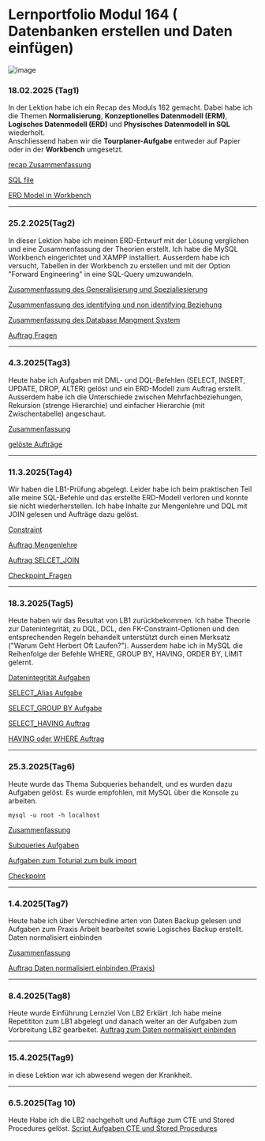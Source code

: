 # Lernportfolio Modul 164 ( Datenbanken erstellen und Daten einfügen)


![image](integrität_pic/dbvector.png)


### 18.02.2025 (Tag1)

In der Lektion habe ich ein Recap des Moduls 162 gemacht. Dabei habe ich die Themen **Normalisierung**, **Konzeptionelles Datenmodell (ERM)**, **Logisches Datenmodell (ERD)** und **Physisches Datenmodell in SQL** wiederholt.  
 Anschliessend haben wir  die **Tourplaner-Aufgabe** entweder auf Papier oder in der **Workbench** umgesetzt.

 [recap Zusammenfassung](recap.md)  

[SQL file](fahrt_normalisiert.sql)


[ERD Model in Workbench](tourfahrt1.md)

---
### 25.2.2025(Tag2)
In dieser Lektion habe ich meinen ERD-Entwurf mit der Lösung verglichen und eine Zusammenfassung der Theorien erstellt. Ich habe die MySQL Workbench eingerichtet und XAMPP installiert. Ausserdem habe ich versucht, Tabellen in der Workbench zu erstellen und mit der Option "Forward Engineering" in eine SQL-Query umzuwandeln. 


[Zusammenfassung des Generalisierung und Spezialiesierung](Genralisierug&spezialisierung.md)

[Zusammenfassung des identifying und non identifying Beziehung ]((non)identifying-Relation.md)

[Zusammenfassung des Database Mangment System](DBMS.md)

[Auftrag Fragen](Auftrag2.md)

---
### 4.3.2025(Tag3)

Heute habe ich Aufgaben mit DML- und DQL-Befehlen (SELECT, INSERT, UPDATE, DROP, ALTER) gelöst und ein ERD-Modell zum Auftrag erstellt. Ausserdem habe ich die Unterschiede zwischen Mehrfachbeziehungen, Rekursion (strenge Hierarchie) und einfacher Hierarchie (mit Zwischentabelle) angeschaut.

[Zusammenfassung](zusammenfassung3.md)

[gelöste Aufträge](Aufgaben_tag3.md)

---
### 11.3.2025(Tag4)
Wir haben die LB1-Prüfung abgelegt. Leider habe ich beim praktischen Teil alle meine SQL-Befehle und das erstellte ERD-Modell verloren und konnte sie nicht wiederherstellen.
Ich habe Inhalte zur Mengenlehre und DQL mit JOIN gelesen und Aufträge dazu gelöst.

[Constraint](constraint.md)

[Auftrag Mengenlehre](Auftrag_4.Tag.md)

[Auftrag SELCET_JOIN](Select-join.md)

[Checkpoint_Fragen](4.Tag_Checkpoint.md)

---
### 18.3.2025(Tag5)
Heute haben wir das Resultat von LB1 zurückbekommen. Ich habe Theorie zur Datenintegrität, zu DQL, DCL, den FK-Constraint-Optionen und den entsprechenden Regeln behandelt unterstützt durch einen Merksatz ("Warum Geht Herbert Oft Laufen?"). Ausserdem habe ich  in MySQL die Reihenfolge der Befehle WHERE, GROUP BY, HAVING, ORDER BY, LIMIT gelernt.


[Datenintegrität Aufgaben](ref_integrität.md)

[SELECT_Alias Aufgabe](alias_Auftrag.md)

[SELECT_GROUP BY Aufgabe](groupby.md)


[SELECT_HAVING Auftrag](having1.md)


[HAVING oder WHERE Auftrag](having-where.md)

---
### 25.3.2025(Tag6)
Heute wurde das Thema Subqueries behandelt, und es wurden dazu Aufgaben gelöst. Es wurde empfohlen, mit MySQL über die Konsole zu arbeiten.
```
mysql -u root -h localhost
```

[Zusammenfassung](Zusammenfassung6.md)
 
[Subqueries Aufgaben](subselect.md)

[Aufgaben zum Toturial zum bulk import](toturial5.md)

[Checkpoint](checkpoint5.md)

---
### 1.4.2025(Tag7)
Heute habe ich über Verschiedine arten von Daten Backup gelesen und Aufgaben zum Praxis Arbeit bearbeitet sowie Logisches Backup erstellt.
Daten normalisiert einbinden

[Zusammenfassung](zusammenfassung7.md)

[Auftrag Daten normalisiert einbinden,(Praxis)](tag7.md)


---
### 8.4.2025(Tag8)
Heute wurde Einführung Lernziel Von LB2 Erklärt .Ich habe meine Repetititon zum LB1 abgelegt und danach weiter an der  Aufgaben zum Vorbreitung LB2 gearbeitet.
[Auftrag zum Daten normalisiert einbinden](Tag8.md)


---
### 15.4.2025(Tag9)
in diese Lektion war ich abwesend wegen der Krankheit.


---
### 6.5.2025(Tag 10)
Heute Habe ich die LB2 nachgeholt und Auftäge zum  CTE und Stored Procedures gelöst.
[Script Aufgaben CTE und Stored Procedures]()



